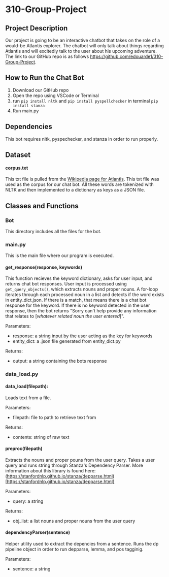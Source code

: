 # 310-Group-Project

## Project Description 

Our project is going to be an interactive chatbot that takes on the role of a would-be Atlantis explorer. The chatbot will only talk about things regarding Atlantis and will excitedly talk to the user about his upcoming adventure. The link to our GitHub repo is as follows https://github.com/edouarde1/310-Group-Project. 

## How to Run the Chat Bot 

1. Download our GitHub repo 
2. Open the repo using VSCode or Terminal 
3. run `pip install nltk` and `pip install pyspellchecker` in terminal `pip install stanza`
4. Run main.py 

## Dependencies
This bot requires nltk, pyspechecker, and stanza in order to run properly. 

## Dataset 

#### corpus.txt
This txt file is pulled from the [Wikipedia page for Atlantis](https://en.wikipedia.org/wiki/Atlantis). This txt file was used as the corpus for our chat bot.
All these words are tokenized with NLTK and then implemented to a dictionary as keys as a JSON file. 


## Classes and Functions 

### Bot 
This directory includes all the files for the bot. 


### main.py
This is the main file where our program is executed. 

#### get_response(response, keywords)
This function recieves the keyword dictionary, asks for user input, and returns chat bot responses. User input is processed using `get_query_objects()`, which extracts nouns and proper nouns. A for-loop iterates through each processed noun in a list and detects if the word exists in entity_dict.json. If there is a match, that means there is a chat bot response for the keyword. If there is no keyword detected in the user response, then the bot returns "Sorry can't help provide any information that relates to [*whatever related noun the user entered*]". 

  Parameters:
  - response: a string input by the user acting as the key for keywords
  - entity_dict: a .json file generated from entity_dict.py
  
  Returns:
  - output: a string containing the bots response

### data_load.py

#### data_load(filepath):
Loads text from a file.

 Parameters:
 - filepath: file to path to retrieve text from 

 Returns:
  - contents: string of raw text

#### preproc(filepath)
Extracts the nouns and proper pouns from the user query. Takes a user query and runs string 
through Stanza's Dependency Parser. More information about this library is found here: 
(https://stanfordnlp.github.io/stanza/depparse.html)[https://stanfordnlp.github.io/stanza/depparse.html]

Parameters:
 - query: a string 

 Returns:
- obj_list: a list nouns and proper nouns from the user query 

#### dependencyParser(sentence)
Helper utility used to extract the depencies from a sentence. Runs the dp pipeline object 
in order to run depparse, lemma, and pos tagginig.

Parameters: 
 - sentence: a string 




